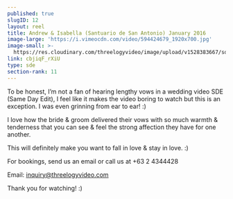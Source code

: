 ```yaml
---
published: true
slugID: 12
layout: reel
title: Andrew & Isabella (Santuario de San Antonio) January 2016
image-large: 'https://i.vimeocdn.com/video/594424679_1920x700.jpg'
image-small: >-
  https://res.cloudinary.com/threelogyvideo/image/upload/v1528383667/sde/Isabella.jpg
link: cbjiqF_rXiU
type: sde
section-rank: 11
---
```

To be honest, I’m not a fan of hearing lengthy vows in a wedding video SDE (Same Day Edit), I feel like it makes the video boring to watch but this is an exception. I was even grinning from ear to ear! :)

I love how the bride & groom delivered their vows with so much warmth & tenderness that you can see & feel the strong affection they have for one another.

This will definitely make you want to fall in love & stay in love. :)

For bookings, send us an email or call us at +63 2 4344428

Email: inquiry@threelogyvideo.com

Thank you for watching! :)
